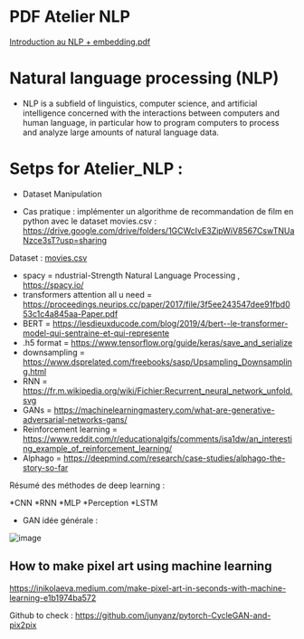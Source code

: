 # PDF Atelier NLP

[Introduction au NLP + embedding.pdf](https://github.com/Mohamed-Khalil67/NLP/files/7905250/Introduction.au.NLP.%2B.embedding.pdf)

# Natural language processing (NLP) 
- NLP is a subfield of linguistics, computer science, and artificial intelligence concerned with the interactions between computers and human language, in particular how to program computers to process and analyze large amounts of natural language data. 

# Setps for Atelier_NLP :

* Dataset Manipulation

- Cas pratique : implémenter un algorithme de recommandation de film en
python avec le dataset movies.csv : https://drive.google.com/drive/folders/1GCWcIvE3ZipWiV8567CswTNUaNzce3sT?usp=sharing 

Dataset : [movies.csv](https://github.com/Mohamed-Khalil67/NLP/files/7905378/movies.csv)

* spacy = ndustrial-Strength Natural Language Processing ,  https://spacy.io/
* transformers attention all u need = https://proceedings.neurips.cc/paper/2017/file/3f5ee243547dee91fbd053c1c4a845aa-Paper.pdf
* BERT = https://lesdieuxducode.com/blog/2019/4/bert--le-transformer-model-qui-sentraine-et-qui-represente
* .h5 format = https://www.tensorflow.org/guide/keras/save_and_serialize
* downsampling = https://www.dsprelated.com/freebooks/sasp/Upsampling_Downsampling.html
* RNN = https://fr.m.wikipedia.org/wiki/Fichier:Recurrent_neural_network_unfold.svg
* GANs = https://machinelearningmastery.com/what-are-generative-adversarial-networks-gans/
* Reinforcement learning = https://www.reddit.com/r/educationalgifs/comments/isa1dw/an_interesting_example_of_reinforcement_learning/
* Alphago = https://deepmind.com/research/case-studies/alphago-the-story-so-far

Résumé des méthodes de deep learning :

*CNN *RNN *MLP *Perception *LSTM

- GAN idée générale : 

![image](https://user-images.githubusercontent.com/71330579/150516834-d6cc7179-e7c3-4f00-b05c-88df50bea1fc.png)


## How to make pixel art using machine learning 

https://inikolaeva.medium.com/make-pixel-art-in-seconds-with-machine-learning-e1b1974ba572

Github to check : https://github.com/junyanz/pytorch-CycleGAN-and-pix2pix

